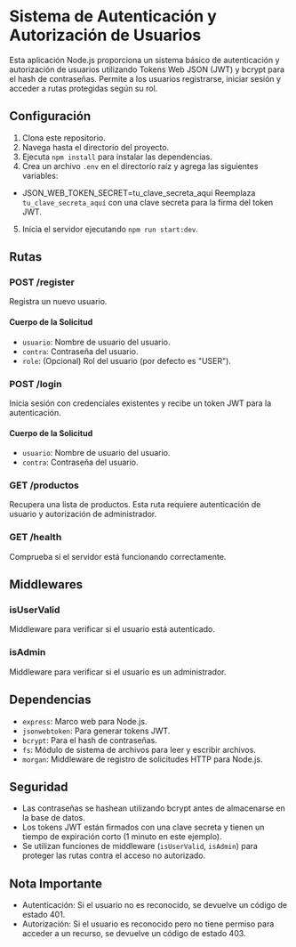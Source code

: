 # Sistema de Autenticación y Autorización de Usuarios

Esta aplicación Node.js proporciona un sistema básico de autenticación y autorización de usuarios utilizando Tokens Web JSON (JWT) y bcrypt para el hash de contraseñas. Permite a los usuarios registrarse, iniciar sesión y acceder a rutas protegidas según su rol.

## Configuración

1. Clona este repositorio.
2. Navega hasta el directorio del proyecto.
3. Ejecuta `npm install` para instalar las dependencias.
4. Crea un archivo `.env` en el directorio raíz y agrega las siguientes variables:

- JSON_WEB_TOKEN_SECRET=tu_clave_secreta_aquí
Reemplaza `tu_clave_secreta_aquí` con una clave secreta para la firma del token JWT.

5. Inicia el servidor ejecutando `npm run start:dev`.

## Rutas

### POST /register

Registra un nuevo usuario.

#### Cuerpo de la Solicitud

- `usuario`: Nombre de usuario del usuario.
- `contra`: Contraseña del usuario.
- `role`: (Opcional) Rol del usuario (por defecto es "USER").

### POST /login

Inicia sesión con credenciales existentes y recibe un token JWT para la autenticación.

#### Cuerpo de la Solicitud

- `usuario`: Nombre de usuario del usuario.
- `contra`: Contraseña del usuario.

### GET /productos

Recupera una lista de productos. Esta ruta requiere autenticación de usuario y autorización de administrador.

### GET /health

Comprueba si el servidor está funcionando correctamente.

## Middlewares

### isUserValid

Middleware para verificar si el usuario está autenticado.

### isAdmin

Middleware para verificar si el usuario es un administrador.

## Dependencias

- `express`: Marco web para Node.js.
- `jsonwebtoken`: Para generar tokens JWT.
- `bcrypt`: Para el hash de contraseñas.
- `fs`: Módulo de sistema de archivos para leer y escribir archivos.
- `morgan`: Middleware de registro de solicitudes HTTP para Node.js.

## Seguridad

- Las contraseñas se hashean utilizando bcrypt antes de almacenarse en la base de datos.
- Los tokens JWT están firmados con una clave secreta y tienen un tiempo de expiración corto (1 minuto en este ejemplo).
- Se utilizan funciones de middleware (`isUserValid`, `isAdmin`) para proteger las rutas contra el acceso no autorizado.

## Nota Importante

- Autenticación: Si el usuario no es reconocido, se devuelve un código de estado 401.
- Autorización: Si el usuario es reconocido pero no tiene permiso para acceder a un recurso, se devuelve un código de estado 403.
